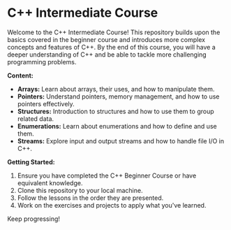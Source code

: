 # C++ Intermediate Course

Welcome to the C++ Intermediate Course! This repository builds upon the basics covered in the beginner course and introduces more complex concepts and features of C++. By the end of this course, you will have a deeper understanding of C++ and be able to tackle more challenging programming problems.


**Content:**
- **Arrays:** Learn about arrays, their uses, and how to manipulate them.
- **Pointers:** Understand pointers, memory management, and how to use pointers effectively.
- **Structures:** Introduction to structures and how to use them to group related data.
- **Enumerations:** Learn about enumerations and how to define and use them.
- **Streams:** Explore input and output streams and how to handle file I/O in C++.


**Getting Started:**
1. Ensure you have completed the C++ Beginner Course or have equivalent knowledge.
2. Clone this repository to your local machine.
3. Follow the lessons in the order they are presented.
4. Work on the exercises and projects to apply what you've learned.


Keep progressing!
